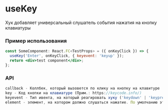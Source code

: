 # useKey

Хук добавляет универсальный слушатель события нажатия на кнопку клавиатуры

### Пример использования

```jsx
const SomeComponent: React.FC<TestProps> = ({ onKeyClick }) => {
  useKey('Enter', onKeyClick, { keyevent: 'keyup' });
  return <div>test component</div>;
};
```

### API

```ts
callback - Коллбек, который вызовется по клику на кнопку на клавитуре
key - Код кнопки на клавиатуре (Прим.: https://keycode.info/)
keyevent - Тип ивента, на который реагировать хуку ('keydown' | 'keypress' | 'keyup')
element - элемент, на котором должно слушаться нажатие. По умолчанию это document.
```
